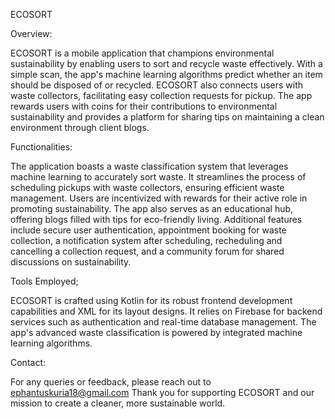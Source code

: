 ECOSORT

Overview:

ECOSORT is a mobile application that champions environmental sustainability by enabling users to sort and recycle waste effectively. With a simple scan, the app's machine learning algorithms predict whether an item should be disposed of or recycled. ECOSORT also connects users with waste collectors, facilitating easy collection requests for pickup. The app rewards users with coins for their contributions to environmental sustainability and provides a platform for sharing tips on maintaining a clean environment through client blogs.

Functionalities:

The application boasts a waste classification system that leverages machine learning to accurately sort waste. It streamlines the process of scheduling pickups with waste collectors, ensuring efficient waste management. Users are incentivized with rewards for their active role in promoting sustainability. The app also serves as an educational hub, offering blogs filled with tips for eco-friendly living. Additional features include secure user authentication, appointment booking for waste collection, a notification system after scheduling, recheduling and cancelling a collection request, and a community forum for shared discussions on sustainability.

Tools Employed;

ECOSORT is crafted using Kotlin for its robust frontend development capabilities and XML for its layout designs. It relies on Firebase for backend services such as authentication and real-time database management. The app's advanced waste classification is powered by integrated machine learning algorithms.

Contact:

For any queries or feedback, please reach out to ephantuskuria18@gmail.com
Thank you for supporting ECOSORT and our mission to create a cleaner, more sustainable world.
